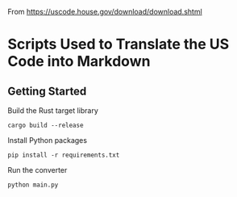 From https://uscode.house.gov/download/download.shtml

# Scripts Used to Translate the US Code into Markdown

## Getting Started

Build the Rust target library

`cargo build --release` 

Install Python packages

`pip install -r requirements.txt`

Run the converter

`python main.py`